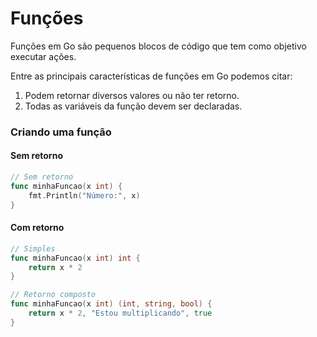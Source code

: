 # Funções

Funções em Go são pequenos blocos de código que tem como objetivo executar ações.

Entre as principais características de funções em Go podemos citar:
1. Podem retornar diversos valores ou não ter retorno.
2. Todas as variáveis da função devem ser declaradas.

### Criando uma função

#### Sem retorno

```go
// Sem retorno
func minhaFuncao(x int) {
    fmt.Println("Número:", x)
}
```

#### Com retorno

```go
// Simples
func minhaFuncao(x int) int {
    return x * 2
}

// Retorno composto
func minhaFuncao(x int) (int, string, bool) {
    return x * 2, "Estou multiplicando", true
}
```
